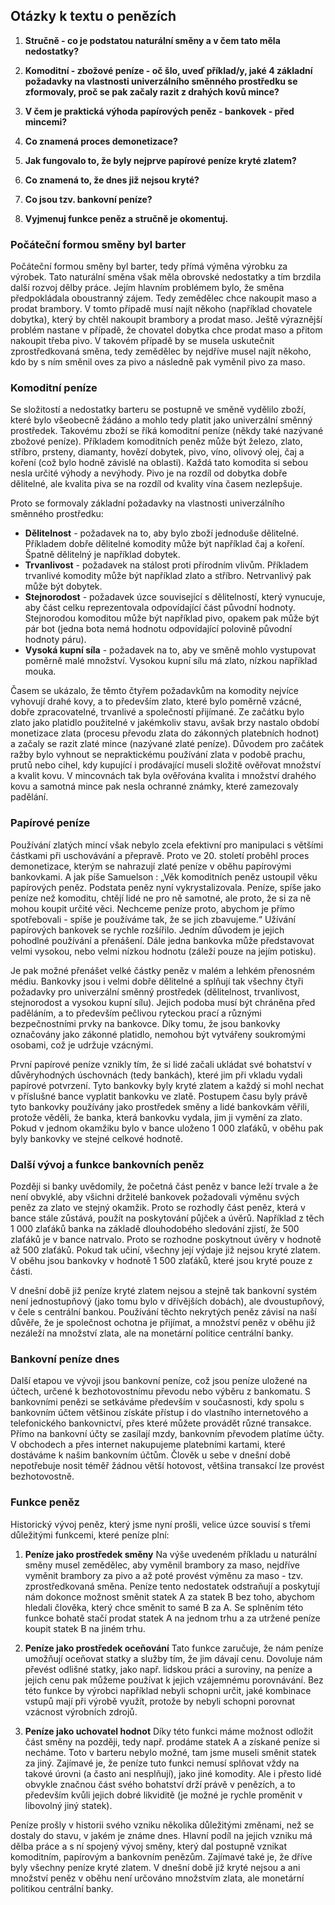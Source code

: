 
## Otázky k textu o penězích

1. **Stručně - co je podstatou naturální směny a v čem tato měla nedostatky?**

2. **Komoditní - zbožové peníze - oč šlo, uveď příklad/y, jaké 4 základní požadavky na vlastnosti univerzálního směnného prostředku se zformovaly, proč se pak začaly razit z drahých kovů mince?**

3. **V čem je praktická výhoda papírových peněz - bankovek - před mincemi?**

4. **Co znamená proces demonetizace?**

5. **Jak fungovalo to, že byly nejprve papírové peníze kryté zlatem?**

6. **Co znamená to, že dnes již nejsou kryté?**

7. **Co jsou tzv. bankovní peníze?**

8. **Vyjmenuj funkce peněz a stručně je okomentuj.**



### Počáteční formou směny byl barter

Počáteční formou směny byl barter, tedy přímá výměna výrobku za výrobek. Tato naturální směna však měla obrovské nedostatky a tím brzdila další rozvoj dělby práce. Jejím hlavním problémem bylo, že směna předpokládala oboustranný zájem. Tedy zemědělec chce nakoupit maso a prodat brambory. V tomto případě musí najít někoho (například chovatele dobytka), který by chtěl nakoupit brambory a prodat maso. Ještě výraznější problém nastane v případě, že chovatel dobytka chce prodat maso a přitom nakoupit třeba pivo. V takovém případě by se musela uskutečnit zprostředkovaná směna, tedy zemědělec by nejdříve musel najít někoho, kdo by s ním směnil oves za pivo a následně pak vyměnil pivo za maso.

### Komoditní peníze

Se složitostí a nedostatky barteru se postupně ve směně vydělilo zboží, které bylo všeobecně žádáno a mohlo tedy platit jako univerzální směnný prostředek. Takovému zboží se říká komoditní peníze (někdy také nazývané zbožové peníze). Příkladem komoditních peněz může být železo, zlato, stříbro, prsteny, diamanty, hovězí dobytek, pivo, víno, olivový olej, čaj a koření (což bylo hodně závislé na oblasti). Každá tato komodita si sebou nesla určité výhody a nevýhody. Pivo je na rozdíl od dobytka dobře dělitelné, ale kvalita piva se na rozdíl od kvality vína časem nezlepšuje. 

Proto se formovaly základní požadavky na vlastnosti univerzálního směnného prostředku:
- **Dělitelnost** - požadavek na to, aby bylo zboží jednoduše dělitelné. Příkladem dobře dělitelné komodity může být například čaj a koření. Špatně dělitelný je například dobytek.
- **Trvanlivost** - požadavek na stálost proti přírodním vlivům. Příkladem trvanlivé komodity může být například zlato a stříbro. Netrvanlivý pak může být dobytek.
- **Stejnorodost** - požadavek úzce související s dělitelností, který vynucuje, aby část celku reprezentovala odpovídající část původní hodnoty. Stejnorodou komoditou může být například pivo, opakem pak může být pár bot (jedna bota nemá hodnotu odpovídající polovině původní hodnoty páru).
- **Vysoká kupní síla** - požadavek na to, aby ve směně mohlo vystupovat poměrně malé množství. Vysokou kupní sílu má zlato, nízkou například mouka.

Časem se ukázalo, že těmto čtyřem požadavkům na komodity nejvíce vyhovují drahé kovy, a to především zlato, které bylo poměrně vzácné, dobře zpracovatelné, trvanlivé a společností přijímané. Ze začátku bylo zlato jako platidlo použitelné v jakémkoliv stavu, avšak brzy nastalo období monetizace zlata (procesu převodu zlata do zákonných platebních hodnot) a začaly se razit zlaté mince (nazývané zlaté peníze). Důvodem pro začátek ražby bylo vyhnout se nepraktickému používání zlata v podobě prachu, prutů nebo cihel, kdy kupující i prodávající museli složitě ověřovat množství a kvalit kovu. V mincovnách tak byla ověřována kvalita i množství drahého kovu a samotná mince pak nesla ochranné známky, které zamezovaly padělání.

### Papírové peníze

Používání zlatých mincí však nebylo zcela efektivní pro manipulaci s většími částkami při uschovávání a přepravě. Proto ve 20. století proběhl proces demonetizace, kterým se nahrazují zlaté peníze v oběhu papírovými bankovkami. A jak píše Samuelson : „Věk komoditních peněz ustoupil věku papírových peněz. Podstata peněz nyní vykrystalizovala. Peníze, spíše jako peníze než komoditu, chtějí lidé ne pro ně samotné, ale proto, že si za ně mohou koupit určité věci. Nechceme peníze proto, abychom je přímo spotřebovali - spíše je používáme tak, že se jich zbavujeme.“ Užívání papírových bankovek se rychle rozšířilo. Jedním důvodem je jejich pohodlné používání a přenášení. Dále jedna bankovka může představovat velmi vysokou, nebo velmi nízkou hodnotu (záleží pouze na jejím potisku). 

Je pak možné přenášet velké částky peněz v malém a lehkém přenosném médiu. Bankovky jsou i velmi dobře dělitelné a splňují tak všechny čtyři požadavky pro univerzální směnný prostředek (dělitelnost, trvanlivost, stejnorodost a vysokou kupní sílu). Jejich podoba musí být chráněna před paděláním, a to především pečlivou ryteckou prací a různými bezpečnostními prvky na bankovce. Díky tomu, že jsou bankovky označovány jako zákonné platidlo, nemohou být vytvářeny soukromými osobami, což je udržuje vzácnými.

První papírové peníze vznikly tím, že si lidé začali ukládat své bohatství v důvěryhodných úschovnách (tedy bankách), které jim při vkladu vydali papírové potvrzení. Tyto bankovky byly kryté zlatem a každý si mohl nechat v příslušné bance vyplatit bankovku ve zlatě. Postupem času byly právě tyto bankovky používány jako prostředek směny a lidé bankovkám věřili, protože věděli, že banka, která bankovku vydala, jim ji vymění za zlato. Pokud v jednom okamžiku bylo v bance uloženo 1 000 zlaťáků, v oběhu pak byly bankovky ve stejné celkové hodnotě.

### Další vývoj a funkce bankovních peněz

Později si banky uvědomily, že početná část peněz v bance leží trvale a že není obvyklé, aby všichni držitelé bankovek požadovali výměnu svých peněz za zlato ve stejný okamžik. Proto se rozhodly část peněz, která v bance stále zůstává, použít na poskytování půjček a úvěrů. Například z těch 1 000 zlaťáků banka na základě dlouhodobého sledování zjistí, že 500 zlaťáků je v bance natrvalo. Proto se rozhodne poskytnout úvěry v hodnotě až 500 zlaťáků. Pokud tak učiní, všechny její výdaje již nejsou kryté zlatem. V oběhu jsou bankovky v hodnotě 1 500 zlaťáků, které jsou kryté pouze z části.

V dnešní době již peníze kryté zlatem nejsou a stejně tak bankovní systém není jednostupňový (jako tomu bylo v dřívějších dobách), ale dvoustupňový, v čele s centrální bankou. Používání těchto nekrytých peněz závisí na naší důvěře, že je společnost ochotna je přijímat, a množství peněz v oběhu již nezáleží na množství zlata, ale na monetární politice centrální banky.

### Bankovní peníze dnes

Další etapou ve vývoji jsou bankovní peníze, což jsou peníze uložené na účtech, určené k bezhotovostnímu převodu nebo výběru z bankomatu. S bankovními penězi se setkáváme především v současnosti, kdy spolu s bankovním účtem většinou získáte přístup i do vlastního internetového a telefonického bankovnictví, přes které můžete provádět různé transakce. Přímo na bankovní účty se zasílají mzdy, bankovním převodem platíme účty. V obchodech a přes internet nakupujeme platebními kartami, které dostáváme k našim bankovním účtům. Člověk u sebe v dnešní době nepotřebuje nosit téměř žádnou větší hotovost, většina transakcí lze provést bezhotovostně.

### Funkce peněz

Historický vývoj peněz, který jsme nyní prošli, velice úzce souvisí s třemi důležitými funkcemi, které peníze plní:

1. **Peníze jako prostředek směny**
   Na výše uvedeném příkladu u naturální směny musel zemědělec, aby vyměnil brambory za maso, nejdříve vyměnit brambory za pivo a až poté provést výměnu za maso - tzv. zprostředkovaná směna. Peníze tento nedostatek odstraňují a poskytují nám dokonce možnost směnit statek A za statek B bez toho, abychom hledali člověka, který chce směnit to samé B za A. Se splněním této funkce bohatě stačí prodat statek A na jednom trhu a za utržené peníze koupit statek B na jiném trhu.

2. **Peníze jako prostředek oceňování**
   Tato funkce zaručuje, že nám peníze umožňují oceňovat statky a služby tím, že jim dávají cenu. Dovoluje nám převést odlišné statky, jako např. lidskou práci a suroviny, na peníze a jejich cenu pak můžeme používat k jejich vzájemnému porovnávání. Bez této funkce by výrobci například nebyli schopni určit, jaké kombinace vstupů mají při výrobě využít, protože by nebyli schopni porovnat vzácnost výrobních zdrojů.

3. **Peníze jako uchovatel hodnot**
   Díky této funkci máme možnost odložit část směny na později, tedy např. prodáme statek A a získané peníze si necháme. Toto v barteru nebylo možné, tam jsme museli směnit statek za jiný. Zajímavé je, že peníze tuto funkci nemusí splňovat vždy na takové úrovni (a často ani nesplňují), jako jiné komodity. Ale i přesto lidé obvykle značnou část svého bohatství drží právě v penězích, a to především kvůli jejich dobré likviditě (je možné je rychle proměnit v libovolný jiný statek).

Peníze prošly v historii svého vzniku několika důležitými změnami, než se dostaly do stavu, v jakém je známe dnes. Hlavní podíl na jejich vzniku má dělba práce a s ní spojený vývoj směny, který dal postupně vznikat komoditním, papírovým a bankovním penězům. Zajímavé také je, že dříve byly všechny peníze kryté zlatem. V dnešní době již kryté nejsou a ani množství peněz v oběhu není určováno množstvím zlata, ale monetární politikou centrální banky.
